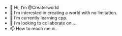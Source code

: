- 👋 Hi, I’m @Createrworld
- 👀 I’m interested in creating a world with no limitation.
- 🌱 I’m currently learning cpp.
- 💞️ I’m looking to collaborate on ...
- 📫 How to reach me ni.

<!---
Createrworld/Createrworld is a ✨ special ✨ repository because its `README.md` (this file) appears on your GitHub profile.
You can click the Preview link to take a look at your changes.
--->
